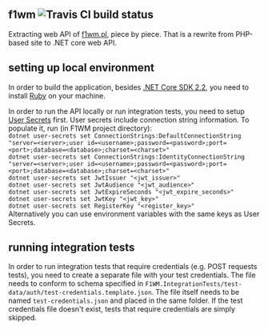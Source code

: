 ## f1wm ![Travis CI build status](https://travis-ci.org/pevel/f1wm.svg?branch=master)

Extracting web API of [f1wm.pl](https://f1wm.pl), piece by piece. That is a rewrite from PHP-based site to .NET core web API.

## setting up local environment

In order to build the application, besides [.NET Core SDK 2.2](https://www.microsoft.com/net/download), you need to install [Ruby](https://www.ruby-lang.org/en/downloads/) on your machine.

In order to run the API locally or run integration tests, you need to setup [User Secrets](https://docs.microsoft.com/en-us/aspnet/core/security/app-secrets?tabs=visual-studio) first.
User secrets include connection string information. To populate it, run (in F1WM project directory):  
`dotnet user-secrets set ConnectionStrings:DefaultConnectionString "server=<server>;user id=<username>;password=<password>;port=<port>;database=<database>;charset=<charset>"`  
`dotnet user-secrets set ConnectionStrings:IdentityConnectionString "server=<server>;user id=<username>;password=<password>;port=<port>;database=<database>;charset=<charset>"`  
`dotnet user-secrets set JwtIssuer "<jwt_issuer>"`  
`dotnet user-secrets set JwtAudience "<jwt_audience>"`  
`dotnet user-secrets set JwtExpireSeconds "<jwt_expire_seconds>"`  
`dotnet user-secrets set JwtKey "<jwt_key>"`  
`dotnet user-secrets set RegisterKey "<register_key>"`  
Alternatively you can use environment variables with the same keys as User Secrets.

## running integration tests

In order to run integration tests that require credentials (e.g. POST requests tests), you need to create a separate file with your test credentials.
The file needs to conform to schema specified in `F1WM.IntegrationTests/test-data/auth/test-credentials.template.json`. The file itself needs to be named `test-credentials.json`
and placed in the same folder. If the test credentials file doesn't exist, tests that require credentials are simply skipped.
